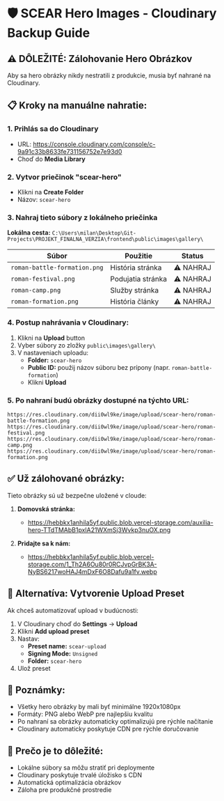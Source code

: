 # 🛡️ SCEAR Hero Images - Cloudinary Backup Guide

## ⚠️ DÔLEŽITÉ: Zálohovanie Hero Obrázkov

Aby sa hero obrázky nikdy nestratili z produkcie, musia byť nahrané na Cloudinary.

## 📋 Kroky na manuálne nahratie:

### 1. Prihlás sa do Cloudinary
- URL: https://console.cloudinary.com/console/c-9a91c33b8633fe731156752e7e93d0
- Choď do **Media Library**

### 2. Vytvor priečinok "scear-hero"
- Klikni na **Create Folder**
- Názov: `scear-hero`

### 3. Nahraj tieto súbory z lokálneho priečinka

**Lokálna cesta:** `C:\Users\milan\Desktop\Git-Projects\PROJEKT_FINALNA_VERZIA\frontend\public\images\gallery\`

| Súbor | Použitie | Status |
|-------|----------|--------|
| `roman-battle-formation.png` | História stránka | ⚠️ NAHRAJ |
| `roman-festival.png` | Podujatia stránka | ⚠️ NAHRAJ |
| `roman-camp.png` | Služby stránka | ⚠️ NAHRAJ |
| `roman-formation.png` | História články | ⚠️ NAHRAJ |

### 4. Postup nahrávania v Cloudinary:

1. Klikni na **Upload** button
2. Vyber súbory zo zložky `public\images\gallery\`
3. V nastaveniach uploadu:
   - **Folder:** `scear-hero`
   - **Public ID:** použij názov súboru bez prípony (napr. `roman-battle-formation`)
   - Klikni **Upload**

### 5. Po nahraní budú obrázky dostupné na týchto URL:

```
https://res.cloudinary.com/dii0wl9ke/image/upload/scear-hero/roman-battle-formation.png
https://res.cloudinary.com/dii0wl9ke/image/upload/scear-hero/roman-festival.png
https://res.cloudinary.com/dii0wl9ke/image/upload/scear-hero/roman-camp.png
https://res.cloudinary.com/dii0wl9ke/image/upload/scear-hero/roman-formation.png
```

## ✅ Už zálohované obrázky:

Tieto obrázky sú už bezpečne uložené v cloude:

1. **Domovská stránka:**
   - https://hebbkx1anhila5yf.public.blob.vercel-storage.com/auxilia-hero-TTdTMAbB1pxlA21WXmSj3Wvkp3nuOX.png

2. **Pridajte sa k nám:**
   - https://hebbkx1anhila5yf.public.blob.vercel-storage.com/1_Th2A6Ou80r0RCJvpGrBK3A-NyBS6217woHAJ4mDxF6O8Dafu9a1fv.webp

## 🔧 Alternatíva: Vytvorenie Upload Preset

Ak chceš automatizovať upload v budúcnosti:

1. V Cloudinary choď do **Settings** → **Upload**
2. Klikni **Add upload preset**
3. Nastav:
   - **Preset name:** `scear-upload`
   - **Signing Mode:** `Unsigned`
   - **Folder:** `scear-hero`
4. Ulož preset

## 📝 Poznámky:

- Všetky hero obrázky by mali byť minimálne 1920x1080px
- Formáty: PNG alebo WebP pre najlepšiu kvalitu
- Po nahraní sa obrázky automaticky optimalizujú pre rýchle načítanie
- Cloudinary automaticky poskytuje CDN pre rýchle doručovanie

## 🚨 Prečo je to dôležité:

- Lokálne súbory sa môžu stratiť pri deploymente
- Cloudinary poskytuje trvalé úložisko s CDN
- Automatická optimalizácia obrázkov
- Záloha pre produkčné prostredie